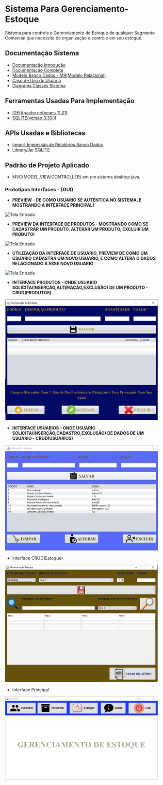 # Sistema Para Gerenciamento-Estoque
Sistema para controle e Gerenciamento de Estoque de qualquer Segmento Comercial que necessite de organização e controle em seu estoque.
## Documentação Sistema
 * [Documentação introdução](https://github.com/Samuel-Amaro/Gerenciamento-Estoque/blob/master/Documentacao/Documentacao-Introducao.pdf)
 * [Documentação Completa](https://github.com/Samuel-Amaro/Gerenciamento-Estoque/blob/master/Documentacao/Documentacao-Completa-Sistema.pdf)
 * [Modelo Banco Dados - MR(Modelo Relacional)](https://github.com/Samuel-Amaro/Gerenciamento-Estoque/blob/master/Documentacao/Diagrama-Banco-Dados.pdf)
 * [Caso de Uso do Usúario](https://github.com/Samuel-Amaro/Gerenciamento-Estoque/blob/master/Documentacao/Diagrama-Caso-Uso-Usuario.png)
 * [Diagrama Classes Sistema](https://github.com/Samuel-Amaro/Gerenciamento-Estoque/blob/master/Documentacao/Diagrama-Classes-UML.pdf)
 ## Ferramentas Usadas Para Implementação
 * [IDE(Apache netbeans 11.01)](https://netbeans.apache.org/)
 * [SQLITE(versão 3.30.1)](https://www.sqlitetutorial.net/download-install-sqlite/)
 ## APIs Usadas e Bibliotecas
 * [Ireport Impressão de Relatórios Banco Dados](https://sourceforge.net/projects/ireport/)
 * [Library/Jar SQLITE](https://bitbucket.org/xerial/sqlite-jdbc/downloads/)
 ## Padrão de Projeto Aplicado
 * MVC(MODEL,VIEW,CONTROLLER) em um sistema desktop java;
 ### Prototipos Interfaces - (GUI)
 * **PREVIEW - DE COMO USUARIO SE AUTENTICA NO SISTEMA, E MOSTRANDO A INTERFACE PRINCIPAL!**
 
 
 ![Tela Entrada](https://github.com/Samuel-Amaro/Gerenciamento-Estoque/blob/master/videos-para-gif-readme/preview-entrada-login-principal.gif)
 * **PREVIEW DA INTERFACE DE PRODUTOS - MOSTRANDO COMO SE CADASTRAR UM PRODUTO, ALTERAR UM PRODUTO, EXCLUIR UM PRODUTO!**


 ![Tela Entrada](https://github.com/Samuel-Amaro/Gerenciamento-Estoque/blob/master/videos-para-gif-readme/preview-crud-produtos.gif)
 * **UTILIZAÇÃO DA INTERFACE DE USUARIO, PREVIEW DE COMO UM USUARIO CADASTRA UM NOVO USUARIO, E COMO ALTERA O DADOS RELACIONADO A ESSE NOVO USUARIO**
 
 
 ![Tela Entrada](https://github.com/Samuel-Amaro/Gerenciamento-Estoque/blob/master/videos-para-gif-readme/preview-crud-usuario-certo.gif)
 * **INTERFACE PRODUTOS - ONDE USUARIO SOLICITA(INSERÇÃO,ALTERAÇÃO,EXCLUSÃO) DE UM PRODUTO - CRUD(PRODUTOS)**
 
 
 ![Tela Produtos](https://github.com/Samuel-Amaro/Gerenciamento-Estoque/blob/master/Prototipos-Telas/interface-CRUD-produtos-Certa.PNG)
 * **INTERFACE USUARIOS - ONDE USUARIO SOLICITA(INSERÇÃO,CADASTRO,EXCLUSÃO) DE DADOS DE UM USUARIO - CRUD(USUARIOS)**
 
 
 ![Tela usuarios](https://github.com/Samuel-Amaro/Gerenciamento-Estoque/blob/master/Prototipos-Telas/interface-CRUD-usuarios-Sistema-Certa.PNG)
 * Interface CRUD(Estoque)
 
 
 ![Tela Estoque](https://github.com/Samuel-Amaro/Gerenciamento-Estoque/blob/master/Prototipos-Telas/prototipo-interface-estoque.PNG)
 * Interface Principal
 
 
 ![Tela Principal](https://github.com/Samuel-Amaro/Gerenciamento-Estoque/blob/master/Prototipos-Telas/prototipo-interface-principal.PNG)
